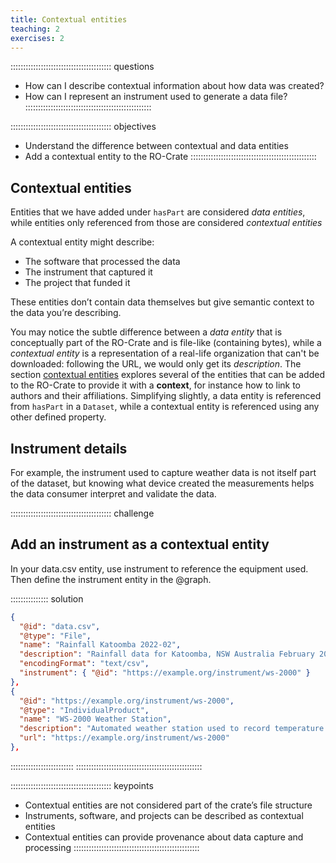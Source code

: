 ```yaml
---
title: Contextual entities
teaching: 2
exercises: 2
---
```


:::::::::::::::::::::::::::::::::::::::: questions
- How can I describe contextual information about how data was created?
- How can I represent an instrument used to generate a data file?
::::::::::::::::::::::::::::::::::::::::::::::::::

:::::::::::::::::::::::::::::::::::::::: objectives
- Understand the difference between contextual and data entities
- Add a contextual entity to the RO-Crate
::::::::::::::::::::::::::::::::::::::::::::::::::


## Contextual entities

Entities that we have added under `hasPart` are considered _data entities_,
while entities only referenced from those are considered _contextual entities_

A contextual entity might describe:
- The software that processed the data
- The instrument that captured it
- The project that funded it

These entities don’t contain data themselves but give semantic context to the data you’re describing.

You may notice the subtle difference between a _data entity_ that is conceptually part of the RO-Crate and is file-like (containing bytes),
while a _contextual entity_ is a representation of a real-life organization that can't be downloaded:
following the URL, we would only get its _description_.
The section [contextual entities](https://www.researchobject.org/ro-crate/specification/1.2/contextual-entities.html)
explores several of the entities that can be added to the RO-Crate to provide it with a **context**,
for instance how to link to authors and their affiliations.
Simplifying slightly, a data entity is referenced from `hasPart` in a `Dataset`,
while a contextual entity is referenced using any other defined property.

## Instrument details

For example, the instrument used to capture weather data is not itself part of the dataset, but knowing what device created the measurements helps the data consumer interpret and validate the data.

:::::::::::::::::::::::::::::::::::::::: challenge
## Add an instrument as a contextual entity

In your data.csv entity, use instrument to reference the equipment used.
Then define the instrument entity in the @graph.
 
:::::::::::::::  solution
```json
{
  "@id": "data.csv",
  "@type": "File",
  "name": "Rainfall Katoomba 2022-02",
  "description": "Rainfall data for Katoomba, NSW Australia February 2022",
  "encodingFormat": "text/csv",
  "instrument": { "@id": "https://example.org/instrument/ws-2000" }
},    
{
  "@id": "https://example.org/instrument/ws-2000",
  "@type": "IndividualProduct",
  "name": "WS-2000 Weather Station",
  "description": "Automated weather station used to record temperature and rainfall data.",
  "url": "https://example.org/instrument/ws-2000"
},
```  
:::::::::::::::::::::::::
::::::::::::::::::::::::::::::::::::::::::::::::::


:::::::::::::::::::::::::::::::::::::::: keypoints
- Contextual entities are not considered part of the crate’s file structure
- Instruments, software, and projects can be described as contextual entities
- Contextual entities can provide provenance about data capture and processing
::::::::::::::::::::::::::::::::::::::::::::::::::